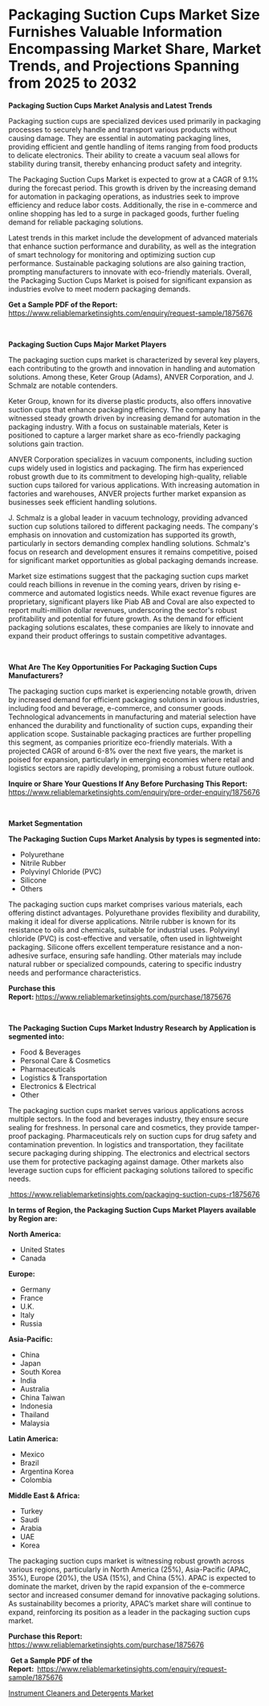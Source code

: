 <p><h1>Packaging Suction Cups Market Size Furnishes Valuable Information Encompassing Market Share, Market Trends, and Projections Spanning from 2025 to 2032</h1></p><p><strong>Packaging Suction Cups Market Analysis and Latest Trends</strong></p>
<p><p>Packaging suction cups are specialized devices used primarily in packaging processes to securely handle and transport various products without causing damage. They are essential in automating packaging lines, providing efficient and gentle handling of items ranging from food products to delicate electronics. Their ability to create a vacuum seal allows for stability during transit, thereby enhancing product safety and integrity.</p><p>The Packaging Suction Cups Market is expected to grow at a CAGR of 9.1% during the forecast period. This growth is driven by the increasing demand for automation in packaging operations, as industries seek to improve efficiency and reduce labor costs. Additionally, the rise in e-commerce and online shopping has led to a surge in packaged goods, further fueling demand for reliable packaging solutions.</p><p>Latest trends in this market include the development of advanced materials that enhance suction performance and durability, as well as the integration of smart technology for monitoring and optimizing suction cup performance. Sustainable packaging solutions are also gaining traction, prompting manufacturers to innovate with eco-friendly materials. Overall, the Packaging Suction Cups Market is poised for significant expansion as industries evolve to meet modern packaging demands.</p></p>
<p><strong>Get a Sample PDF of the Report:&nbsp;</strong> <a href="https://www.reliablemarketinsights.com/enquiry/request-sample/1875676?utm_campaign=2143&utm_medium=2&utm_source=Github&utm_content=ia&utm_term=04022025&utm_id=packaging-suction-cups">https://www.reliablemarketinsights.com/enquiry/request-sample/1875676</a></p>
<p>&nbsp;</p>
<p><strong>Packaging Suction Cups Major Market Players</strong></p>
<p><p>The packaging suction cups market is characterized by several key players, each contributing to the growth and innovation in handling and automation solutions. Among these, Keter Group (Adams), ANVER Corporation, and J. Schmalz are notable contenders.</p><p>Keter Group, known for its diverse plastic products, also offers innovative suction cups that enhance packaging efficiency. The company has witnessed steady growth driven by increasing demand for automation in the packaging industry. With a focus on sustainable materials, Keter is positioned to capture a larger market share as eco-friendly packaging solutions gain traction.</p><p>ANVER Corporation specializes in vacuum components, including suction cups widely used in logistics and packaging. The firm has experienced robust growth due to its commitment to developing high-quality, reliable suction cups tailored for various applications. With increasing automation in factories and warehouses, ANVER projects further market expansion as businesses seek efficient handling solutions.</p><p>J. Schmalz is a global leader in vacuum technology, providing advanced suction cup solutions tailored to different packaging needs. The company's emphasis on innovation and customization has supported its growth, particularly in sectors demanding complex handling solutions. Schmalz's focus on research and development ensures it remains competitive, poised for significant market opportunities as global packaging demands increase.</p><p>Market size estimations suggest that the packaging suction cups market could reach billions in revenue in the coming years, driven by rising e-commerce and automated logistics needs. While exact revenue figures are proprietary, significant players like Piab AB and Coval are also expected to report multi-million dollar revenues, underscoring the sector's robust profitability and potential for future growth. As the demand for efficient packaging solutions escalates, these companies are likely to innovate and expand their product offerings to sustain competitive advantages.</p></p>
<p>&nbsp;</p>
<p><strong>What Are The Key Opportunities For Packaging Suction Cups Manufacturers?</strong></p>
<p><p>The packaging suction cups market is experiencing notable growth, driven by increased demand for efficient packaging solutions in various industries, including food and beverage, e-commerce, and consumer goods. Technological advancements in manufacturing and material selection have enhanced the durability and functionality of suction cups, expanding their application scope. Sustainable packaging practices are further propelling this segment, as companies prioritize eco-friendly materials. With a projected CAGR of around 6-8% over the next five years, the market is poised for expansion, particularly in emerging economies where retail and logistics sectors are rapidly developing, promising a robust future outlook.</p></p>
<p><strong>Inquire or Share Your Questions If Any Before Purchasing This Report:</strong> <a href="https://www.reliablemarketinsights.com/enquiry/pre-order-enquiry/1875676?utm_campaign=2143&utm_medium=2&utm_source=Github&utm_content=ia&utm_term=04022025&utm_id=packaging-suction-cups">https://www.reliablemarketinsights.com/enquiry/pre-order-enquiry/1875676</a></p>
<p>&nbsp;</p>
<p><strong>Market Segmentation</strong></p>
<p><strong>The Packaging Suction Cups Market Analysis by types is segmented into:</strong></p>
<p><ul><li>Polyurethane</li><li>Nitrile Rubber</li><li>Polyvinyl Chloride (PVC)</li><li>Silicone</li><li>Others</li></ul></p>
<p><p>The packaging suction cups market comprises various materials, each offering distinct advantages. Polyurethane provides flexibility and durability, making it ideal for diverse applications. Nitrile rubber is known for its resistance to oils and chemicals, suitable for industrial uses. Polyvinyl chloride (PVC) is cost-effective and versatile, often used in lightweight packaging. Silicone offers excellent temperature resistance and a non-adhesive surface, ensuring safe handling. Other materials may include natural rubber or specialized compounds, catering to specific industry needs and performance characteristics.</p></p>
<p><strong>Purchase this Report:&nbsp;</strong><a href="https://www.reliablemarketinsights.com/purchase/1875676?utm_campaign=2143&utm_medium=2&utm_source=Github&utm_content=ia&utm_term=04022025&utm_id=packaging-suction-cups">https://www.reliablemarketinsights.com/purchase/1875676</a></p>
<p>&nbsp;</p>
<p><strong>The Packaging Suction Cups Market Industry Research by Application is segmented into:</strong></p>
<p><ul><li>Food & Beverages</li><li>Personal Care & Cosmetics</li><li>Pharmaceuticals</li><li>Logistics & Transportation</li><li>Electronics & Electrical</li><li>Other</li></ul></p>
<p><p>The packaging suction cups market serves various applications across multiple sectors. In the food and beverages industry, they ensure secure sealing for freshness. In personal care and cosmetics, they provide tamper-proof packaging. Pharmaceuticals rely on suction cups for drug safety and contamination prevention. In logistics and transportation, they facilitate secure packaging during shipping. The electronics and electrical sectors use them for protective packaging against damage. Other markets also leverage suction cups for efficient packaging solutions tailored to specific needs.</p></p>
<p><a href="https://www.reliablemarketinsights.com/packaging-suction-cups-r1875676?utm_campaign=2143&utm_medium=2&utm_source=Github&utm_content=ia&utm_term=04022025&utm_id=packaging-suction-cups">&nbsp;https://www.reliablemarketinsights.com/packaging-suction-cups-r1875676</a></p>
<p><strong>In terms of Region, the Packaging Suction Cups Market Players available by Region are:</strong></p>
<p>
    <p> <strong> North America: </strong>
        <ul>
            <li>United States</li>
            <li>Canada</li>
        </ul>
        </p> 
    <p> <strong> Europe: </strong>
        <ul>
            <li>Germany</li>
            <li>France</li>
            <li>U.K.</li>
            <li>Italy</li>
            <li>Russia</li>
        </ul>
        </p> 
    <p> <strong> Asia-Pacific: </strong>
        <ul>
            <li>China</li>
            <li>Japan</li>
            <li>South Korea</li>
            <li>India</li>
            <li>Australia</li>
            <li>China Taiwan</li>
            <li>Indonesia</li>
            <li>Thailand</li>
            <li>Malaysia</li>
        </ul>
        </p> 
    <p> <strong> Latin America: </strong>
        <ul>
            <li>Mexico</li>
            <li>Brazil</li>
            <li>Argentina Korea</li>
            <li>Colombia</li>
        </ul>
        </p> 
    <p> <strong> Middle East & Africa: </strong>
        <ul>
            <li>Turkey</li>
            <li>Saudi</li>
            <li>Arabia</li>
            <li>UAE</li>
            <li>Korea</li>
        </ul>
    </p>
    </p>
<p><p>The packaging suction cups market is witnessing robust growth across various regions, particularly in North America (25%), Asia-Pacific (APAC, 35%), Europe (20%), the USA (15%), and China (5%). APAC is expected to dominate the market, driven by the rapid expansion of the e-commerce sector and increased consumer demand for innovative packaging solutions. As sustainability becomes a priority, APAC’s market share will continue to expand, reinforcing its position as a leader in the packaging suction cups market.</p></p>
<p><strong>Purchase this Report: </strong><a href="https://www.reliablemarketinsights.com/purchase/1875676?utm_campaign=2143&utm_medium=2&utm_source=Github&utm_content=ia&utm_term=04022025&utm_id=packaging-suction-cups">https://www.reliablemarketinsights.com/purchase/1875676</a></p>
<p>&nbsp;<strong>Get a Sample PDF of the Report:&nbsp;&nbsp;</strong><a href="https://www.reliablemarketinsights.com/enquiry/request-sample/1875676?utm_campaign=2143&utm_medium=2&utm_source=Github&utm_content=ia&utm_term=04022025&utm_id=packaging-suction-cups">https://www.reliablemarketinsights.com/enquiry/request-sample/1875676</a></p>
<p><strong></strong></p>
<p><p><a href="https://github.com/NargisHussain75/Market-Research-Report-List-1/blob/main/instrument-cleaners-and-detergents-market.md?utm_campaign=2143&utm_medium=2&utm_source=Github&utm_content=ia&utm_term=04022025&utm_id=packaging-suction-cups">Instrument Cleaners and Detergents Market</a></p></p>